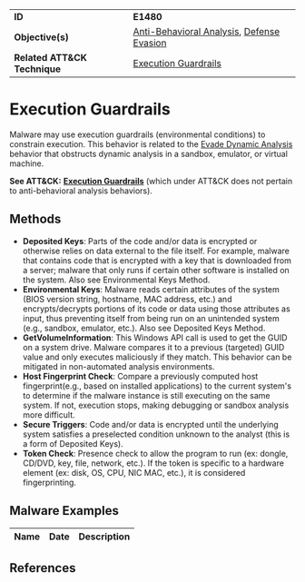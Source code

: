 |||
|---------|------------------------|
|**ID**|**E1480**|
|**Objective(s)**|[Anti-Behavioral Analysis](https://github.com/MBCProject/mbc-markdown/tree/master/anti-behavioral-analysis), [Defense Evasion](https://github.com/MBCProject/mbc-markdown/tree/master/defense-evasion)|
|**Related ATT&CK Technique**|[Execution Guardrails](https://attack.mitre.org/techniques/T1480/)|

Execution Guardrails
====================
Malware may use execution guardrails (environmental conditions) to constrain execution. This behavior is related to the [Evade Dynamic Analysis](https://github.com/MBCProject/mbc-markdown/tree/master/anti-behavioral-analysis/evade-dynamic-analysis.md) behavior that obstructs dynamic analysis in a sandbox, emulator, or virtual machine.

**See ATT&CK:** [**Execution Guardrails**](https://attack.mitre.org/techniques/T1480/) (which under ATT&CK does not pertain to anti-behavioral analysis behaviors).

Methods
-------
* **Deposited Keys**: Parts of the code and/or data is encrypted or otherwise relies on data external to the file itself. For example, malware that contains code that is encrypted with a key that is downloaded from a server; malware that only runs if certain other software is installed on the system. Also see Environmental Keys Method.
* **Environmental Keys**: Malware reads certain attributes of the system (BIOS version string, hostname, MAC address, etc.) and encrypts/decrypts portions of its code or data using those attributes as input, thus preventing itself from being run on an unintended system (e.g., sandbox, emulator, etc.). Also see Deposited Keys Method.
* **GetVolumeInformation**: This Windows API call is used to get the GUID on a system drive. Malware compares it to a previous (targeted) GUID value and only executes maliciously if they match. This behavior can be mitigated in non-automated analysis environments.
* **Host Fingerprint Check**: Compare a previously computed host fingerprint(e.g., based on installed applications) to the current system's to determine if the malware instance is still executing on the same system. If not, execution stops, making debugging or sandbox analysis more difficult.
* **Secure Triggers**: Code and/or data is encrypted until the underlying system satisfies a preselected condition unknown to the analyst (this is a form of Deposited Keys).
* **Token Check**: Presence check to allow the program to run (ex: dongle, CD/DVD, key, file, network, etc.). If the token is specific to a hardware element (ex: disk, OS, CPU, NIC MAC, etc.), it is considered fingerprinting.


Malware Examples
----------------
|Name|Date|Description|
|-----------------------------|-----------|-----------------------------|


References
----------


